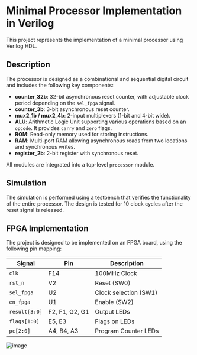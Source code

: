 # Minimal Processor Implementation in Verilog

This project represents the implementation of a minimal processor using Verilog HDL.

## Description

The processor is designed as a combinational and sequential digital circuit and includes the following key components:

- **counter_32b**: 32-bit asynchronous reset counter, with adjustable clock period depending on the `sel_fpga` signal.
- **counter_3b**: 3-bit asynchronous reset counter.
- **mux2_1b / mux2_4b**: 2-input multiplexers (1-bit and 4-bit wide).
- **ALU**: Arithmetic Logic Unit supporting various operations based on an `opcode`. It provides `carry` and `zero` flags.
- **ROM**: Read-only memory used for storing instructions.
- **RAM**: Multi-port RAM allowing asynchronous reads from two locations and synchronous writes.
- **register_2b**: 2-bit register with synchronous reset.

All modules are integrated into a top-level `processor` module.

## Simulation

The simulation is performed using a testbench that verifies the functionality of the entire processor. The design is tested for 10 clock cycles after the reset signal is released.

## FPGA Implementation

The project is designed to be implemented on an FPGA board, using the following pin mapping:

| Signal     | Pin   | Description              |
|------------|-------|--------------------------|
| `clk`      | F14   | 100MHz Clock             |
| `rst_n`    | V2    | Reset (SW0)              |
| `sel_fpga` | U2    | Clock selection (SW1)    |
| `en_fpga`  | U1    | Enable (SW2)             |
| `result[3:0]` | F2, F1, G2, G1 | Output LEDs   |
| `flags[1:0]`  | E5, E3        | Flags on LEDs |
| `pc[2:0]`     | A4, B4, A3    | Program Counter LEDs |


![image](https://github.com/user-attachments/assets/d0d68908-4d40-432b-b60d-10d97e64bd97)
